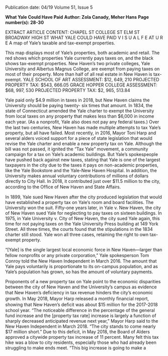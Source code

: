 Publication date: 04/19
Volume 51, Issue 5

**What Yale Could Have Paid**
**Author: Zola Canady, Meher Hans**
**Page number(s): 28-30**

EXTRACT ARTICLE CONTENT:
CHAPEL ST
COLLEGE ST
ELM ST
BROADWAY
HIGH ST
WHAT YALE COULD 
HAVE PAID
V I S U A L  F E AT U R E
A map of Yale’s taxable and tax-exempt properties.


This map displays most of Yale’s 
properties, both academic 
and retail. The red shows 
which properties Yale currently 
pays taxes on, and the black 
shows tax-exempt properties. 
New Haven’s two private colleges, 
Yale University and 
Albertus Magnus College, are 
exempt from paying taxes on most 
of their property.
More than half of all real estate in 
New Haven is tax-exempt.
YALE SCHOOL OF ART
ASSESSMENT:  $12, 649, 210
PROJECTED PROPERTY TAX:  $543, 666.05
GRACE HOPPER COLLEGE
ASSESSMENT:  $68, 997, 530
PROJECTED PROPERTY TAX:  $2, 965, 513.84


Yale paid only $4.9 million in taxes 
in 2018, but New Haven claims the 
University should be paying twenty-
six times that amount. In 1834, the state of 
Connecticut amended the Yale charter to 
exempt the University from local taxes on 
any property that makes less than $6,000 in 
income each year. (As a nonproﬁt, Yale also 
does not pay any federal taxes.) Over the last 
two centuries, New Haven has made multiple 
attempts to tax Yale’s property, but all have 
failed. Most recently, in 2016, Mayor Toni Harp 
and several alders voiced support for a piece 
of state legislation that would revise the Yale 
charter and enable a new property tax on Yale. 
Although the bill was not passed, it ignited the 
“Tax Yale” movement, a community campaign 
for a tax on Yale’s academic buildings. But 
Yale’s spokespeople have pushed back against 
new taxes, stating that Yale is one of the largest 
taxpayers in the city due to the taxes it pays 
on non-academic properties, like the Yale 
Bookstore and the Yale-New Haven Hospital. In 
addition, the University makes annual voluntary 
contributions of millions of dollars directly to 
City Hall. In 2018, it contributed just over 
$11.5 million to the city, according to the Ofﬁce 
of New Haven and State Affairs.

In 1899, Yale sued New Haven after the 
city produced legislation that would have 
established a property tax on Yale’s room and 
board facilities. The University won the suit. 
Fifty-one years later, in Yale v. New Haven, the 
city of New Haven sued Yale for neglecting to 
pay taxes on sixteen buildings. In 1975, in Yale 
University v. City of New Haven, the city sued 
Yale again, this time for not paying taxes on 
the Yale University Press building at 149 York 
Street. All three times, the courts found that the 
stipulations in the 1834 charter still stood. Yale 
won all three cases, retaining the right to own 
tax-exempt property.

“[Yale] is the single largest local economic 
force in New Haven—larger than fellow 
nonproﬁts or any private corporation,” Yale 
spokesperson Tom Conroy told the New Haven 
Independent in March 2016. The amount that 
Yale pays voluntarily is proportionate to its 
on-campus population, and as Yale’s population 
has grown, so has the amount of voluntary 
payments.

Proponents of a new property tax on Yale 
point to the economic disparities between the 
city of New Haven and the University’s campus 
as evidence that New Haven’s deﬁciency in tax 
revenue hinders the city’s economic growth. 
In May 2018, Mayor Harp released a monthly 
ﬁnancial report, showing that New Haven’s 
deﬁcit was about $15 million for the 2017-2018 
school year. “The noticeable difference in the 
percentage of the general fund increase and the 
[property tax rate] increase is largely a function 
of sharply decreased anticipated revenue next 
year,” Mayor Harp said to the New Haven 
Independent in March 2018. “The city stands 
to come nearly $17 million short.”
 Due to this deficit, in May 2018, the Board 
of Alders approved a citywide property tax 
increase of 11 percent. Many felt this tax hike 
was a blow to city residents, especially those 
who had already been struggling to make ends 
meet. “This big increase is going to make a